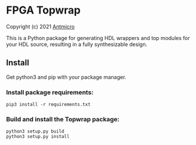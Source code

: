 # FPGA Topwrap

Copyright (c) 2021 [Antmicro](https://antmicro.com)

This is a Python package for generating HDL wrappers and top modules for your HDL source, resulting in a fully synthesizable design.

## Install

Get python3 and pip with your package manager.

### Install package requirements:

```
pip3 install -r requirements.txt
```

### Build and install the Topwrap package:

```
python3 setup.py build
python3 setup.py install
```
